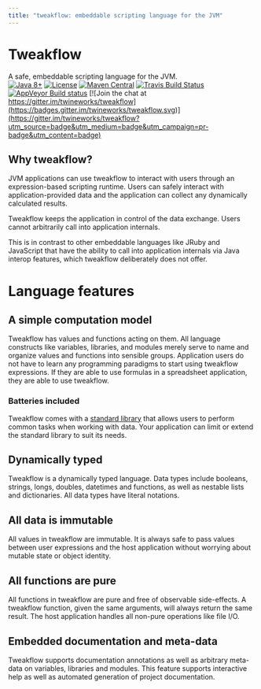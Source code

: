 ```yaml
---
title: "tweakflow: embeddable scripting language for the JVM"
---
```

# Tweakflow

A safe, embeddable scripting language for the JVM. \
[![Java 8+](https://img.shields.io/badge/java-8--11-4c7e9f.svg)](http://java.oracle.com)
[![License](https://img.shields.io/badge/license-MIT-4c7e9f.svg)](https://raw.githubusercontent.com/twineworks/tweakflow/master/LICENSE.txt)
[![Maven Central](https://maven-badges.herokuapp.com/maven-central/com.twineworks/tweakflow/badge.svg)](http://search.maven.org/#search|gav|1|g:"com.twineworks"%20AND%20a:"tweakflow")
[![Travis Build Status](https://travis-ci.org/twineworks/tweakflow.svg?branch=master)](https://travis-ci.org/twineworks/tweakflow)
[![AppVeyor Build status](https://ci.appveyor.com/api/projects/status/v1u88koademagp2c/branch/master?svg=true)](https://ci.appveyor.com/project/slawo-ch/tweakflow/branch/master)
[![Join the chat at https://gitter.im/twineworks/tweakflow](https://badges.gitter.im/twineworks/tweakflow.svg)](https://gitter.im/twineworks/tweakflow?utm_source=badge&utm_medium=badge&utm_campaign=pr-badge&utm_content=badge)


## Why tweakflow?

JVM applications can use tweakflow to interact with users through an expression-based scripting runtime. Users can safely interact with application-provided data and the application can collect any dynamically calculated results.

Tweakflow keeps the application in control of the data exchange. Users cannot arbitrarily call into application internals.

This is in contrast to other embeddable languages like JRuby and JavaScript that have the ability to call into application internals via Java interop features, which tweakflow deliberately does not offer.

# Language features

## A simple computation model
Tweakflow has values and functions acting on them. All language constructs like variables, libraries, and modules merely serve to name and organize values and functions into sensible groups. Application users do not have to learn any programming paradigms to start using tweakflow expressions. If they are able to use formulas in a spreadsheet application, they are able to use tweakflow.

### Batteries included
Tweakflow comes with a [standard library](/modules/std.html) that allows users to perform common tasks when working with data. Your application can limit or extend the standard library to suit its needs.

## Dynamically typed
Tweakflow is a dynamically typed language. Data types include booleans, strings, longs, doubles, datetimes and functions, as well as nestable lists and dictionaries. All data types have literal notations.

## All data is immutable
All values in tweakflow are immutable. It is always safe to pass values between user expressions and the host application without worrying about mutable state or object identity.

## All functions are pure
All functions in tweakflow are pure and free of observable side-effects. A tweakflow function, given the same arguments, will always return the same result. The host application handles all non-pure operations like file I/O.

## Embedded documentation and meta-data
Tweakflow supports documentation annotations as well as arbitrary meta-data on variables, libraries and modules. This feature supports interactive help as well as automated generation of project documentation.
